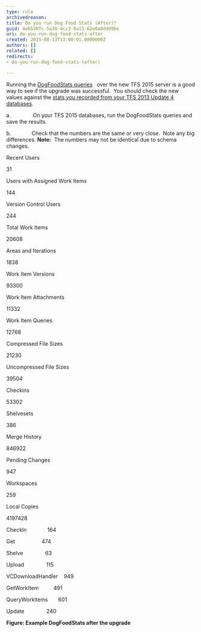 ```yaml
---
type: rule
archivedreason: 
title: Do you run Dog Food Stats (After)?
guid: 4eb538fc-5a30-4cc3-9a13-62e0a8ddd9be
uri: do-you-run-dog-food-stats-after
created: 2015-08-13T13:00:01.0000000Z
authors: []
related: []
redirects:
- do-you-run-dog-food-stats-(after)

---
```


Running the [DogFoodStats queries](http&#58;//blogs.msdn.com/b/granth/archive/2009/10/23/tfs2010-sql-queries-for-tfs-statistics.aspx)   over the new TFS 2015 server is a good way to see if the upgrade was successful.  You should check the new values against the [stats you recorded from your TFS 2013 Update 4 databases](/ALM/RulesToBetterTFS2012Migration/Pages/DogfoodStatsBefore.aspx).




<!--endintro-->

a.               On your TFS 2015 databases, run the DogFoodStats queries and save the results.

b.              Check that the numbers are the same or very close.  Note any big differences.
**Note:**  The numbers may not be identical due to schema changes.

Recent Users

31



Users with Assigned Work Items

144



Version Control Users

244



Total Work Items

20608



Areas and Iterations

1838



Work Item Versions

93300



Work Item Attachments

11332



Work Item Queries

12768



Compressed File Sizes

21230



Uncompressed File Sizes

39504



Checkins

53302



Shelvesets

386



Merge History

846922



Pending Changes

947



Workspaces

259



Local Copies

4197428



CheckIn              164

Get                  474

Shelve               63

Upload               115

VCDownloadHandler    949

GetWorkItem          491

QueryWorkitems       601

Update               240

**Figure: Example DogFoodStats after the upgrade**
